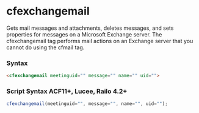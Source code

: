 # cfexchangemail

Gets mail messages and attachments, deletes messages, and sets properties for messages on a Microsoft Exchange server.
 The cfexchangemail tag performs mail actions on an Exchange server that you cannot do using the cfmail tag.

### Syntax

```html
<cfexchangemail meetinguid="" message="" name="" uid="">
```

### Script Syntax ACF11+, Lucee, Railo 4.2+

```javascript
cfexchangemail(meetinguid="", message="", name="", uid="");
```
